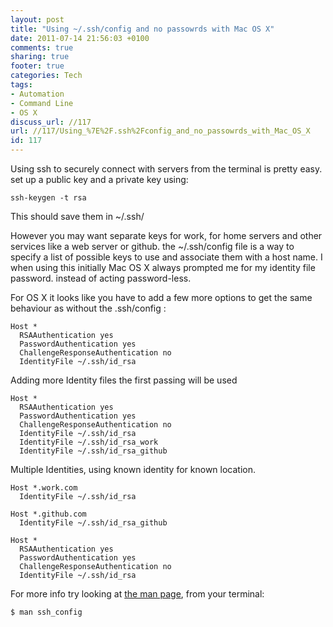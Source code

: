 ```yaml
---
layout: post
title: "Using ~/.ssh/config and no passowrds with Mac OS X"
date: 2011-07-14 21:56:03 +0100 
comments: true
sharing: true
footer: true
categories: Tech
tags:
- Automation
- Command Line
- OS X
discuss_url: //117
url: //117/Using_%7E%2F.ssh%2Fconfig_and_no_passowrds_with_Mac_OS_X
id: 117
---
```

Using ssh to securely connect with servers from the terminal is pretty easy. set up a public key and a private key using:

    ssh-keygen -t rsa

This should save them in ~/.ssh/

However you may want separate keys for work, for home servers and other services like a web server or github. the ~/.ssh/config file is a way to specify a list of possible keys to use and associate them with a host name. I when using this initially Mac OS X always prompted me for my identity file password. instead of acting password-less.

For OS X it looks like you have to add a few more options to get the same behaviour as without the .ssh/config :

    Host *
      RSAAuthentication yes
      PasswordAuthentication yes
      ChallengeResponseAuthentication no
      IdentityFile ~/.ssh/id_rsa

Adding more Identity files the first passing will be used

    Host *
      RSAAuthentication yes
      PasswordAuthentication yes
      ChallengeResponseAuthentication no
      IdentityFile ~/.ssh/id_rsa
      IdentityFile ~/.ssh/id_rsa_work
      IdentityFile ~/.ssh/id_rsa_github

Multiple Identities, using known identity for known location.

    Host *.work.com
      IdentityFile ~/.ssh/id_rsa

    Host *.github.com
      IdentityFile ~/.ssh/id_rsa_github

    Host *
      RSAAuthentication yes
      PasswordAuthentication yes
      ChallengeResponseAuthentication no
      IdentityFile ~/.ssh/id_rsa

For more info try looking at [the man page][man], from your terminal:

    $ man ssh_config

[man]: http://www.openbsd.org/cgi-bin/man.cgi?query=ssh_config
